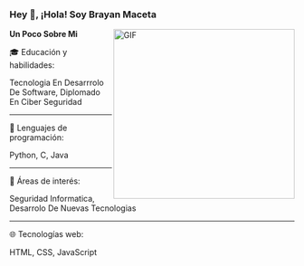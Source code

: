 ### Hey 👋,  ¡Hola! Soy Brayan Maceta

 <img align="right" height="300px" width= "320px" alt="GIF" src="https://media.giphy.com/media/CVtNe84hhYF9u/giphy.gif" />

**Un Poco Sobre Mi**

🎓 Educación y habilidades:

Tecnologia En Desarrrolo De Software, Diplomado En Ciber Seguridad
** **
🧠 Lenguajes de programación:

Python, C, Java
** **
🔧 Áreas de interés:

Seguridad Informatica, Desarrolo De Nuevas Tecnologias
** **
🌐 Tecnologías web:

HTML, CSS, JavaScript



